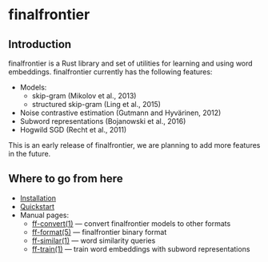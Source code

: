 # finalfrontier

## Introduction

finalfrontier is a Rust library and set of utilities for learning and using
word embeddings. finalfrontier currently has the following features:

  * Models:
    - skip-gram (Mikolov et al., 2013)
    - structured skip-gram (Ling et al., 2015)
  * Noise contrastive estimation (Gutmann and Hyvärinen, 2012)
  * Subword representations (Bojanowski et al., 2016)
  * Hogwild SGD (Recht et al., 2011)

This is an early release of finalfrontier, we are planning to add more features
in the future.

## Where to go from here

  * [Installation](docs/INSTALL.md)
  * [Quickstart](docs/QUICKSTART.md)
  * Manual pages:
    - [ff-convert(1)](man/ff-convert.1) — convert finalfrontier models to other formats
    - [ff-format(5)](man/ff-format.5) — finalfrontier binary format
    - [ff-similar(1)](man/ff-similar.1) — word similarity queries
    - [ff-train(1)](man/ff-train.1) — train word embeddings with subword representations
